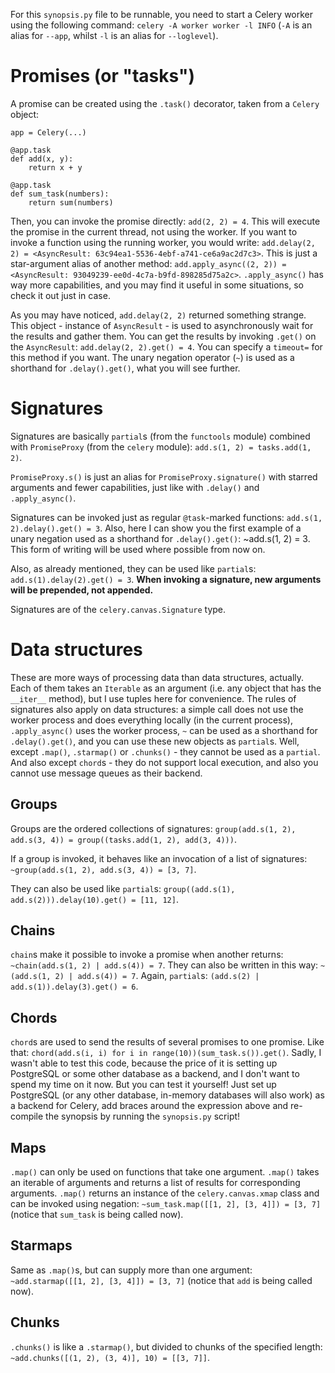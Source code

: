 For this `synopsis.py` file to be runnable, you need to start a Celery worker
using the following command: `celery -A worker worker -l INFO` (`-A` is an
alias for `--app`, whilst `-l` is an alias for `--loglevel`).


# Promises (or "tasks")
A promise can be created using the `.task()` decorator, taken from a `Celery`
object:

    app = Celery(...)

    @app.task
    def add(x, y):
        return x + y

    @app.task
    def sum_task(numbers):
        return sum(numbers)

Then, you can invoke the promise directly: `add(2, 2) = 4`. This will execute
the promise in the current thread, not using the worker. If you want to invoke
a function using the running worker, you would write: `add.delay(2, 2) = <AsyncResult: 63c94ea1-5536-4ebf-a741-ce6a9ac2d7c3>`.
This is just a star-argument alias of another method:
`add.apply_async((2, 2)) = <AsyncResult: 93049239-ee0d-4c7a-b9fd-898285d75a2c>`. `.apply_async()` has way more capabilities,
and you may find it useful in some situations, so check it out just in case.

As you may have noticed, `add.delay(2, 2)` returned something strange. This
object - instance of `AsyncResult` - is used to asynchronously wait for the
results and gather them. You can get the results by invoking `.get()` on the
`AsyncResult`: `add.delay(2, 2).get() = 4`. You can specify a `timeout=` for
this method if you want. The unary negation operator (`~`) is used as a
shorthand for `.delay().get()`, what you will see further.


# Signatures
Signatures are basically `partial`s (from the `functools` module) combined
with `PromiseProxy` (from the `celery` module): `add.s(1, 2) = tasks.add(1, 2)`.

`PromiseProxy.s()` is just an alias for `PromiseProxy.signature()` with
starred arguments and fewer capabilities, just like with `.delay()` and
`.apply_async()`.

Signatures can be invoked just as regular `@task`-marked functions:
`add.s(1, 2).delay().get() = 3`. Also, here I can show you the first example
of a unary negation used as a shorthand for `.delay().get()`:
~add.s(1, 2) = 3. This form of writing will be used where possible from now
on.

Also, as already mentioned, they can be used like `partial`s:
`add.s(1).delay(2).get() = 3`.
**When invoking a signature, new arguments will be prepended, not appended.**

Signatures are of the `celery.canvas.Signature` type.


# Data structures

These are more ways of processing data than data structures, actually. Each of
them takes an `Iterable` as an argument (i.e. any object that has the
`__iter__` method), but I use tuples here for convenience. The rules of
signatures also apply on data structures: a simple call does not use the
worker process and does everything locally (in the current process),
`.apply_async()` uses the worker process, `~` can be used as a shorthand for
`.delay().get()`, and you can use these new objects as `partial`s. Well,
except `.map()`, `.starmap()` or `.chunks()` - they cannot be used as a
`partial`. And also except `chord`s - they do not support local execution, and
also you cannot use message queues as their backend.

## Groups
Groups are the ordered collections of signatures:
`group(add.s(1, 2), add.s(3, 4)) = group((tasks.add(1, 2), add(3, 4)))`.

If a group is invoked, it behaves like an invocation of a list of signatures:
`~group(add.s(1, 2), add.s(3, 4)) = [3, 7]`.

They can also be used like `partial`s:
`group((add.s(1), add.s(2))).delay(10).get() = [11, 12]`.

## Chains
`chain`s make it possible to invoke a promise when another returns:
`~chain(add.s(1, 2) | add.s(4)) = 7`. They can also be written in
this way: `~(add.s(1, 2) | add.s(4)) = 7`.
Again, `partial`s: `(add.s(2) | add.s(1)).delay(3).get() = 6`.

## Chords
`chord`s are used to send the results of several promises to one promise.
Like that: `chord(add.s(i, i) for i in range(10))(sum_task.s()).get()`.
Sadly, I wasn't able to test this code, because the price of it is setting
up PostgreSQL or some other database as a backend, and I don't want to spend
my time on it now. But you can test it yourself! Just set up PostgreSQL (or
any other database, in-memory databases will also work) as a backend for
Celery, add braces around the expression above and re-compile the synopsis by
running the `synopsis.py` script!

## Maps
`.map()` can only be used on functions that take one argument. `.map()` takes
an iterable of arguments and returns a list of results for corresponding
arguments. `.map()` returns an instance of the `celery.canvas.xmap` class and
can be invoked using negation: `~sum_task.map([[1, 2], [3, 4]]) = [3, 7]` (notice
that `sum_task` is being called now).

## Starmaps
Same as `.map()`s, but can supply more than one argument:
`~add.starmap([[1, 2], [3, 4]]) = [3, 7]`
(notice that `add` is being called now).

## Chunks
`.chunks()` is like a `.starmap()`, but divided to chunks of the specified
length: `~add.chunks([(1, 2), (3, 4)], 10) = [[3, 7]]`.
